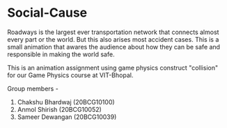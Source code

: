 # Social-Cause

Roadways is the largest ever transportation network that connects almost every part or the world. But this also arises most accident cases. This is a small animation that awares the audience about how they can be safe and responsible in making the world safe.

This is an animation assignment using game physics construct "collision" for our Game Physics course at VIT-Bhopal.

Group members - 
1. Chakshu Bhardwaj (20BCG10100)
2. Anmol Shirish (20BCG10052)
3. Sameer Dewangan (20BCG10039)
